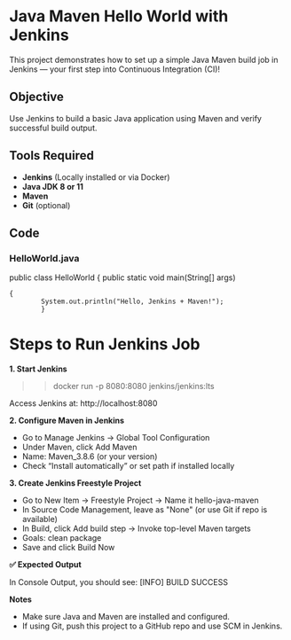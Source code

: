 # Java Maven Hello World with Jenkins

This project demonstrates how to set up a simple Java Maven build job in Jenkins — your first step into Continuous Integration (CI)!

## Objective

Use Jenkins to build a basic Java application using Maven and verify successful build output.

## Tools Required

- **Jenkins** (Locally installed or via Docker)
- **Java JDK 8 or 11**
- **Maven**
- **Git** (optional)

## Code

### HelloWorld.java

public class HelloWorld 
{
    public static void main(String[] args) 
    
    {
            System.out.println("Hello, Jenkins + Maven!");
            }    

# Steps to Run Jenkins Job

**1. Start Jenkins**

>>docker run -p 8080:8080 jenkins/jenkins:lts

Access Jenkins at: http://localhost:8080

**2. Configure Maven in Jenkins**

- Go to Manage Jenkins → Global Tool Configuration
- Under Maven, click Add Maven
- Name: Maven_3.8.6 (or your version)
- Check “Install automatically” or set path if installed locally

**3. Create Jenkins Freestyle Project**

- Go to New Item → Freestyle Project → Name it hello-java-maven
- In Source Code Management, leave as "None" (or use Git if repo is available)
- In Build, click Add build step → Invoke top-level Maven targets
- Goals: clean package
- Save and click Build Now

**✅ Expected Output**

In Console Output, you should see: [INFO] BUILD SUCCESS

**Notes**
- Make sure Java and Maven are installed and configured.
- If using Git, push this project to a GitHub repo and use SCM in Jenkins.
